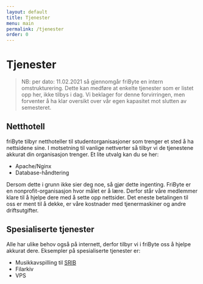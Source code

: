 ```yaml
---
layout: default
title: Tjenester
menu: main
permalink: /tjenester
order: 0
---
```


# Tjenester
> NB: per dato: 11.02.2021 så gjennomgår friByte en intern omstrukturering. Dette kan medføre at enkelte tjenester som er listet opp her, ikke tilbys i dag. Vi beklager for denne forvirringen, men forventer å ha klar oversikt over vår egen kapasitet mot slutten av semesteret. 

## Netthotell
friByte tilbyr netthoteller til studentorganisasjoner som trenger et sted å ha nettsidene sine. I motsetning til vanlige nettverter så tilbyr vi de tjenestene akkurat din organisasjon trenger. Et lite utvalg kan du se her:
- Apache/Nginx
- Database-håndtering

Dersom dette i grunn ikke sier deg noe, så gjør dette ingenting. FriByte er en nonprofit-organisasjon hvor målet er å lære. Derfor står våre medlemmer klare til å hjelpe dere med å sette opp nettsider. Det eneste betalingen til oss er ment til å dekke, er våre kostnader med tjenermaskiner og andre driftsutgifter. 

## Spesialiserte tjenester
Alle har ulike behov også på internett, derfor tilbyr vi i friByte oss å hjelpe akkurat dere. Eksempler på spesialiserte tjenester er:
- Musikkavspilling til [SRIB]()
- Filarkiv
- VPS
